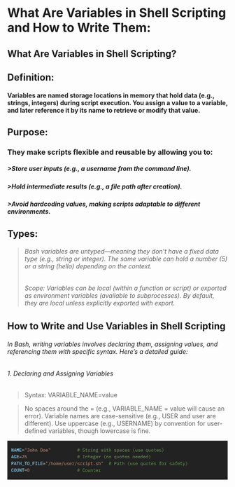 # What Are Variables in Shell Scripting and How to Write Them:
## What Are Variables in Shell Scripting?
## Definition: 
#### Variables are named storage locations in memory that hold data (e.g., strings, integers) during script execution. You assign a value to a variable, and later reference it by its name to retrieve or modify that value.
## Purpose: 
### They make scripts flexible and reusable by allowing you to:

##### >Store user inputs (e.g., a username from the command line).
##### >Hold intermediate results (e.g., a file path after creation).
##### >Avoid hardcoding values, making scripts adaptable to different environments.
## Types:
 >###### Bash variables are untyped—meaning they don’t have a fixed data type (e.g., string or integer). The same variable can hold a number (5) or a string (hello) depending on the context.
>###### Scope: Variables can be local (within a function or script) or exported as environment variables (available to subprocesses). By default, they are local unless explicitly exported with export.

## How to Write and Use Variables in Shell Scripting
###### In Bash, writing variables involves declaring them, assigning values, and referencing them with specific syntax. Here’s a detailed guide:
###### 1. Declaring and Assigning Variables

>Syntax: VARIABLE_NAME=value

>No spaces around the = (e.g., VARIABLE_NAME = value will cause an error).
Variable names are case-sensitive (e.g., USER and user are different).
Use uppercase (e.g., USERNAME) by convention for user-defined variables, though lowercase is fine.

![alt text](image.png)
